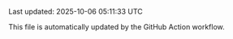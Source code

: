 Last updated: 2025-10-06 05:11:33 UTC

This file is automatically updated by the GitHub Action workflow.
